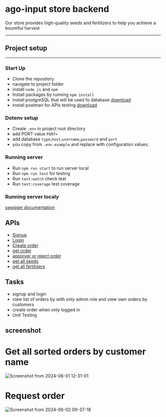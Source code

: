 # ago-input store backend

Our store provides high-quality seeds and fertilizers to help you achieve a bountiful harvest


---
## Project setup
---

### Start Up

- Clone the repository
- navigate to project folder
- install `node js` and `npm`
- Install packages by running `npm install` 
- install postgreSQL that will be used fo database [download](https://www.postgresql.org/download/)
- install postman for APIs testing  [download](https://www.postman.com/downloads/)

### Dotenv setup

- Create `.env` in project root directory
- add PORT value `PORT=`
- add database `type`,`host`,`username`,`password` and `port`
- you copy from `.env.example` and replace with configuration values.


### Running server

- Run `npm run start` to run server local
- Run `npm run test` for testing
- Run `test:watch`  check test
- Run `test:coverage`  test coverage

### Running server localy

[swagger documentation](http://localhost:4000/api-docs)

## APIs
- [Signup](http://localhost:4000/api/signup) 
- [Login](http://localhost:4000/api/login)
- [Create order](http://localhost:4000/api/order)
- [get order](http://localhost:4000/api/orders)
- [approver or reject order](http://localhost:4000/api/orders/2/approve)
- [get all seeds](http://localhost:4000/api/seeds)
- [get all fertilizers](http://localhost:4000/api/fertilizers)


## Tasks
- signup and login
- view list of orders by with only admin role and view own orders by customers
- create order when only logged in
- Unit Testing

## screenshot

# Get all sorted orders by customer name

![Screenshot from 2024-06-01 12-31-01](https://github.com/TuyizeeAnastase/ago-input-store/assets/42033331/09afcca2-17ca-4586-8447-c443065a2609)

# Request order

![Screenshot from 2024-06-02 09-37-18](https://github.com/TuyizeeAnastase/ago-input-store/assets/42033331/1e4c7819-476e-4d06-8d22-4fcaac0efabd)


